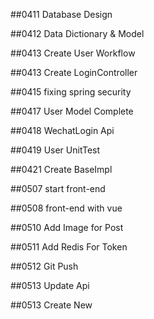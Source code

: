 ##0411 Database Design

##0412 Data Dictionary & Model

##0413 Create User Workflow

##0413 Create LoginController

##0415 fixing spring security

##0417 User Model Complete

##0418 WechatLogin Api

##0419 User UnitTest

##0421 Create BaseImpl

##0507 start front-end

##0508 front-end with vue

##0510 Add Image for Post

##0511 Add Redis For Token

##0512 Git Push

##0513 Update Api

##0513 Create New